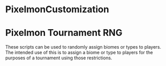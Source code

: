 # PixelmonCustomization
# Pixelmon Tournament RNG
These scripts can be used to randomly assign biomes or types to players.
The intended use of this is to assign a biome or type to players for the purposes of a tournament using those restrictions.
